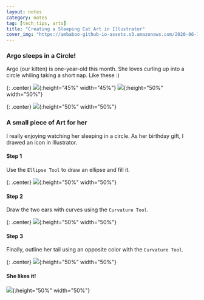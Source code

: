 ```yaml
---
layout: notes
category: notes
tag: [tech_tips, arts]
title: "Creating a Sleeping Cat Art in Illustrator"
cover_img: "https://ambaboo-github-io-assets.s3.amazonaws.com/2020-06-15-sleeping-cat-cover.png"
---
```


### Argo sleeps in a Circle!

Argo (our kitten) is one-year-old this month. She loves curling up into a circle whiling taking a short nap. Like these :)

{: .center}
![](https://ambaboo-github-io-assets.s3.amazonaws.com/2020-06-15-sleeping-cat-fig1.JPG){:height="45%" width="45%"}
![](https://ambaboo-github-io-assets.s3.amazonaws.com/2020-06-15-sleeping-cat-fig2.JPG){:height="50%" width="50%"}

{: .center}
![](https://ambaboo-github-io-assets.s3.amazonaws.com/2020-06-15-sleeping-cat-fig3.JPG){:height="50%" width="50%"}

### A small piece of Art for her

I really enjoying watching her sleeping in a circle. As her birthday gift, I drawed an icon in Illustrator.

#### Step 1

Use the `Ellipse Tool` to draw an ellipse and fill it.

{: .center}
![](https://ambaboo-github-io-assets.s3.amazonaws.com/2020-06-15-sleeping-cat-fig4.png){:height="50%" width="50%"}

#### Step 2

Draw the two ears with curves using the `Curvature Tool`.

{: .center}
![](https://ambaboo-github-io-assets.s3.amazonaws.com/2020-06-15-sleeping-cat-fig5.png){:height="50%" width="50%"}

#### Step 3

Finally, outline her tail using an opposite color with the `Curvature Tool`.

{: .center}
![](https://ambaboo-github-io-assets.s3.amazonaws.com/2020-06-15-sleeping-cat-fig6.png){:height="50%" width="50%"}

#### She likes it!

![](https://ambaboo-github-io-assets.s3.amazonaws.com/2020-06-15-sleeping-cat-fig7.JPG){:height="50%" width="50%"}